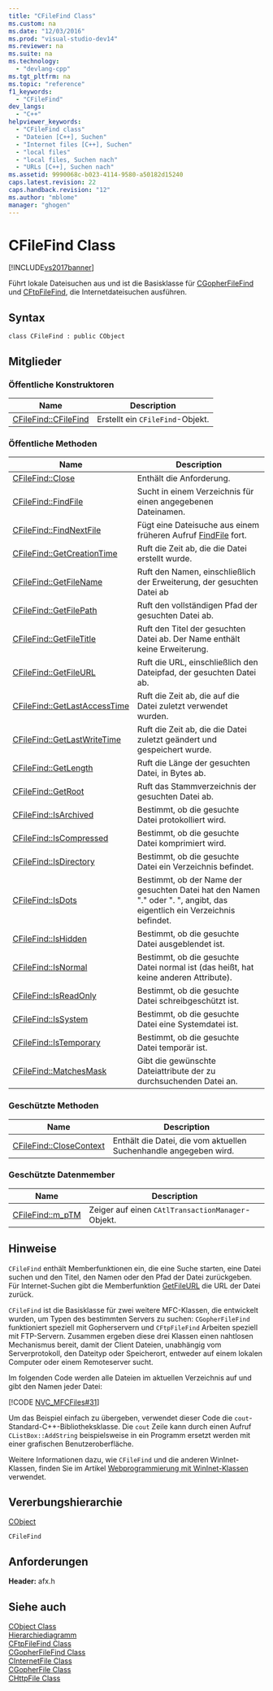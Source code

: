 ```yaml
---
title: "CFileFind Class"
ms.custom: na
ms.date: "12/03/2016"
ms.prod: "visual-studio-dev14"
ms.reviewer: na
ms.suite: na
ms.technology: 
  - "devlang-cpp"
ms.tgt_pltfrm: na
ms.topic: "reference"
f1_keywords: 
  - "CFileFind"
dev_langs: 
  - "C++"
helpviewer_keywords: 
  - "CFileFind class"
  - "Dateien [C++], Suchen"
  - "Internet files [C++], Suchen"
  - "local files"
  - "local files, Suchen nach"
  - "URLs [C++], Suchen nach"
ms.assetid: 9990068c-b023-4114-9580-a50182d15240
caps.latest.revision: 22
caps.handback.revision: "12"
ms.author: "mblome"
manager: "ghogen"
---
```

# CFileFind Class
[!INCLUDE[vs2017banner](../../assembler/inline/includes/vs2017banner.md)]

Führt lokale Dateisuchen aus und ist die Basisklasse für [CGopherFileFind](../../mfc/reference/cgopherfilefind-class.md) und [CFtpFileFind](../../mfc/reference/cftpfilefind-class.md), die Internetdateisuchen ausführen.  
  
## Syntax  
  
```  
class CFileFind : public CObject  
```  
  
## Mitglieder  
  
### Öffentliche Konstruktoren  
  
|Name|Description|  
|----------|-----------------|  
|[CFileFind::CFileFind](../Topic/CFileFind::CFileFind.md)|Erstellt ein `CFileFind`\-Objekt.|  
  
### Öffentliche Methoden  
  
|Name|Description|  
|----------|-----------------|  
|[CFileFind::Close](../Topic/CFileFind::Close.md)|Enthält die Anforderung.|  
|[CFileFind::FindFile](../Topic/CFileFind::FindFile.md)|Sucht in einem Verzeichnis für einen angegebenen Dateinamen.|  
|[CFileFind::FindNextFile](../Topic/CFileFind::FindNextFile.md)|Fügt eine Dateisuche aus einem früheren Aufruf [FindFile](../Topic/CFileFind::FindFile.md) fort.|  
|[CFileFind::GetCreationTime](../Topic/CFileFind::GetCreationTime.md)|Ruft die Zeit ab, die die Datei erstellt wurde.|  
|[CFileFind::GetFileName](../Topic/CFileFind::GetFileName.md)|Ruft den Namen, einschließlich der Erweiterung, der gesuchten Datei ab|  
|[CFileFind::GetFilePath](../Topic/CFileFind::GetFilePath.md)|Ruft den vollständigen Pfad der gesuchten Datei ab.|  
|[CFileFind::GetFileTitle](../Topic/CFileFind::GetFileTitle.md)|Ruft den Titel der gesuchten Datei ab.  Der Name enthält keine Erweiterung.|  
|[CFileFind::GetFileURL](../Topic/CFileFind::GetFileURL.md)|Ruft die URL, einschließlich den Dateipfad, der gesuchten Datei ab.|  
|[CFileFind::GetLastAccessTime](../Topic/CFileFind::GetLastAccessTime.md)|Ruft die Zeit ab, die auf die Datei zuletzt verwendet wurden.|  
|[CFileFind::GetLastWriteTime](../Topic/CFileFind::GetLastWriteTime.md)|Ruft die Zeit ab, die die Datei zuletzt geändert und gespeichert wurde.|  
|[CFileFind::GetLength](../Topic/CFileFind::GetLength.md)|Ruft die Länge der gesuchten Datei, in Bytes ab.|  
|[CFileFind::GetRoot](../Topic/CFileFind::GetRoot.md)|Ruft das Stammverzeichnis der gesuchten Datei ab.|  
|[CFileFind::IsArchived](../Topic/CFileFind::IsArchived.md)|Bestimmt, ob die gesuchte Datei protokolliert wird.|  
|[CFileFind::IsCompressed](../Topic/CFileFind::IsCompressed.md)|Bestimmt, ob die gesuchte Datei komprimiert wird.|  
|[CFileFind::IsDirectory](../Topic/CFileFind::IsDirectory.md)|Bestimmt, ob die gesuchte Datei ein Verzeichnis befindet.|  
|[CFileFind::IsDots](../Topic/CFileFind::IsDots.md)|Bestimmt, ob der Name der gesuchten Datei hat den Namen "." oder ". ", angibt, das eigentlich ein Verzeichnis befindet.|  
|[CFileFind::IsHidden](../Topic/CFileFind::IsHidden.md)|Bestimmt, ob die gesuchte Datei ausgeblendet ist.|  
|[CFileFind::IsNormal](../Topic/CFileFind::IsNormal.md)|Bestimmt, ob die gesuchte Datei normal ist \(das heißt, hat keine anderen Attribute\).|  
|[CFileFind::IsReadOnly](../Topic/CFileFind::IsReadOnly.md)|Bestimmt, ob die gesuchte Datei schreibgeschützt ist.|  
|[CFileFind::IsSystem](../Topic/CFileFind::IsSystem.md)|Bestimmt, ob die gesuchte Datei eine Systemdatei ist.|  
|[CFileFind::IsTemporary](../Topic/CFileFind::IsTemporary.md)|Bestimmt, ob die gesuchte Datei temporär ist.|  
|[CFileFind::MatchesMask](../Topic/CFileFind::MatchesMask.md)|Gibt die gewünschte Dateiattribute der zu durchsuchenden Datei an.|  
  
### Geschützte Methoden  
  
|Name|Description|  
|----------|-----------------|  
|[CFileFind::CloseContext](../Topic/CFileFind::CloseContext.md)|Enthält die Datei, die vom aktuellen Suchenhandle angegeben wird.|  
  
### Geschützte Datenmember  
  
|Name|Description|  
|----------|-----------------|  
|[CFileFind::m\_pTM](../Topic/CFileFind::m_pTM.md)|Zeiger auf einen `CAtlTransactionManager`\-Objekt.|  
  
## Hinweise  
 `CFileFind` enthält Memberfunktionen ein, die eine Suche starten, eine Datei suchen und den Titel, den Namen oder den Pfad der Datei zurückgeben.  Für Internet\-Suchen gibt die Memberfunktion [GetFileURL](../Topic/CFileFind::GetFileURL.md) die URL der Datei zurück.  
  
 `CFileFind` ist die Basisklasse für zwei weitere MFC\-Klassen, die entwickelt wurden, um Typen des bestimmten Servers zu suchen: `CGopherFileFind` funktioniert speziell mit Gopherservern und `CFtpFileFind` Arbeiten speziell mit FTP\-Servern.  Zusammen ergeben diese drei Klassen einen nahtlosen Mechanismus bereit, damit der Client Dateien, unabhängig vom Serverprotokoll, den Dateityp oder Speicherort, entweder auf einem lokalen Computer oder einem Remoteserver sucht.  
  
 Im folgenden Code werden alle Dateien im aktuellen Verzeichnis auf und gibt den Namen jeder Datei:  
  
 [!CODE [NVC_MFCFiles#31](../CodeSnippet/VS_Snippets_Cpp/NVC_MFCFiles#31)]  
  
 Um das Beispiel einfach zu übergeben, verwendet dieser Code die `cout`\-Standard\-C\+\+\-Bibliotheksklasse.  Die `cout` Zeile kann durch einen Aufruf `CListBox::AddString` beispielsweise in ein Programm ersetzt werden mit einer grafischen Benutzeroberfläche.  
  
 Weitere Informationen dazu, wie `CFileFind` und die anderen WinInet\-Klassen, finden Sie im Artikel [Webprogrammierung mit WinInet\-Klassen](../../mfc/win32-internet-extensions-wininet.md) verwendet.  
  
## Vererbungshierarchie  
 [CObject](../../mfc/reference/cobject-class.md)  
  
 `CFileFind`  
  
## Anforderungen  
 **Header:**  afx.h  
  
## Siehe auch  
 [CObject Class](../../mfc/reference/cobject-class.md)   
 [Hierarchiediagramm](../../mfc/hierarchy-chart.md)   
 [CFtpFileFind Class](../../mfc/reference/cftpfilefind-class.md)   
 [CGopherFileFind Class](../../mfc/reference/cgopherfilefind-class.md)   
 [CInternetFile Class](../../mfc/reference/cinternetfile-class.md)   
 [CGopherFile Class](../../mfc/reference/cgopherfile-class.md)   
 [CHttpFile Class](../../mfc/reference/chttpfile-class.md)